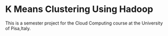 # K Means Clustering Using Hadoop
This is a semester project for the Cloud Computing course at the University of Pisa,Italy.
